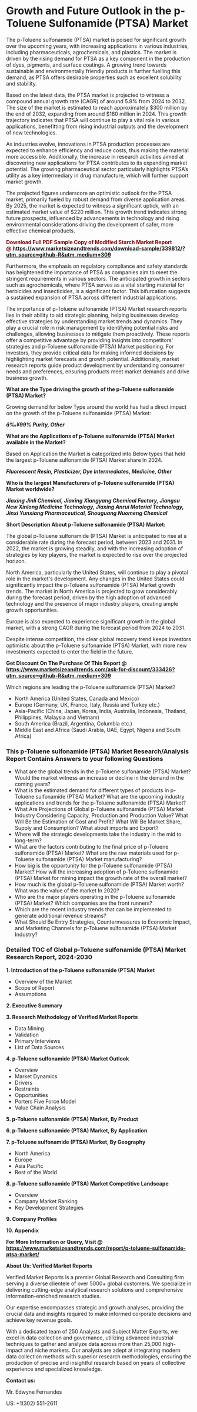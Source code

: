 <h1>Growth and Future Outlook in the p-Toluene Sulfonamide (PTSA) Market</h1>    <p>        The p-Toluene sulfonamide (PTSA) market is poised for significant growth over the upcoming years, with increasing applications in various industries, including pharmaceuticals, agrochemicals, and plastics. The market is driven by the rising demand for PTSA as a key component in the production of dyes, pigments, and surface coatings. A growing trend towards sustainable and environmentally friendly products is further fuelling this demand, as PTSA offers desirable properties such as excellent solubility and stability.    </p>    <p>        Based on the latest data, the PTSA market is projected to witness a compound annual growth rate (CAGR) of around 5.8% from 2024 to 2032. The size of the market is estimated to reach approximately $300 million by the end of 2032, expanding from around $180 million in 2024. This growth trajectory indicates that PTSA will continue to play a vital role in various applications, benefitting from rising industrial outputs and the development of new technologies.    </p>        <p>        As industries evolve, innovations in PTSA production processes are expected to enhance efficiency and reduce costs, thus making the material more accessible. Additionally, the increase in research activities aimed at discovering new applications for PTSA contributes to its expanding market potential. The growing pharmaceutical sector particularly highlights PTSA’s utility as a key intermediary in drug manufacture, which will further support market growth.    </p>        <p>        The projected figures underscore an optimistic outlook for the PTSA market, primarily fueled by robust demand from diverse application areas. By 2025, the market is expected to witness a significant uptick, with an estimated market value of $220 million. This growth trend indicates strong future prospects, influenced by advancements in technology and rising environmental considerations driving the development of safer, more effective chemical products.    </p>    <p>        <strong><p><strong><span style="color: #800000;">Download Full PDF Sample Copy of Modified Starch Market Report @</span>&nbsp;</strong><a href="https://www.marketsizeandtrends.com/download-sample/339812/?utm_source=github-R&amp;utm_medium=309">https://www.marketsizeandtrends.com/download-sample/339812/?utm_source=github-R&amp;utm_medium=309</a></p></strong>    </p>    <p>        Furthermore, the emphasis on regulatory compliance and safety standards has heightened the importance of PTSA as companies aim to meet the stringent requirements in various sectors. The anticipated growth in sectors such as agrochemicals, where PTSA serves as a vital starting material for herbicides and insecticides, is a significant factor. This bifurcation suggests a sustained expansion of PTSA across different industrial applications.    </p></p><p>The importance of&nbsp;p-Toluene sulfonamide (PTSA) Market research reports lies in their ability to aid strategic planning, helping businesses develop effective strategies by understanding market trends and dynamics. They play a crucial role in risk management by identifying potential risks and challenges, allowing businesses to mitigate them proactively. These reports offer a competitive advantage by providing insights into competitors' strategies and p-Toluene sulfonamide (PTSA) Market positioning. For investors, they provide critical data for making informed decisions by highlighting market forecasts and growth potential. Additionally, market research reports guide product development by understanding consumer needs and preferences, ensuring products meet market demands and drive business growth.</p><p><strong>What are the&nbsp;Type driving the growth of the p-Toluene sulfonamide (PTSA) Market?</strong></p><p id="" class="">Growing demand for below Type around the world has had a direct impact on the growth of the p-Toluene sulfonamide (PTSA) Market:</p><em><strong>â‰¥99% Purity, Other</strong></em></p><strong>What are the&nbsp;Applications&nbsp;of p-Toluene sulfonamide (PTSA) Market available in the Market?</strong></p><p id="" class="">Based on Application the Market is categorized into Below types that held the largest p-Toluene sulfonamide (PTSA) Market share In 2024.</p><em><strong>Fluorescent Resin, Plasticizer, Dye Intermediates, Medicine, Other</strong></em></p><strong>Who is the largest Manufacturers of p-Toluene sulfonamide (PTSA) Market worldwide?</strong></p><p><em><strong>Jiaxing Jinli Chemical, Jiaxing Xiangyang Chemical Factory, Jiangsu New Xinlong Medicine Technology, Jiaxing Anrui Material Technology, Jinxi Yunxiang Pharmaceutical, Shouguang Nuomeng Chemical</strong></em></p><p id="" class=""><strong>Short Description About p-Toluene sulfonamide (PTSA) Market:</strong></p><p>The global p-Toluene sulfonamide (PTSA) Market is anticipated to rise at a considerable rate during the forecast period, between 2023 and 2031. In 2022, the market is growing steadily, and with the increasing adoption of strategies by key players, the market is expected to rise over the projected horizon.</p><p>North America, particularly the United States, will continue to play a pivotal role in the market's development. Any changes in the United States could significantly impact the p-Toluene sulfonamide (PTSA) Market growth trends. The market in North America is projected to grow considerably during the forecast period, driven by the high adoption of advanced technology and the presence of major industry players, creating ample growth opportunities.</p><p>Europe is also expected to experience significant growth in the global market, with a strong CAGR during the forecast period from 2024 to 2031.</p><p>Despite intense competition, the clear global recovery trend keeps investors optimistic about the p-Toluene sulfonamide (PTSA) Market, with more new investments expected to enter the field in the future.</p><p id="" class=""><strong>Get Discount On The Purchase Of This Report @ <a href="https://www.marketsizeandtrends.com/ask-for-discount/333426?utm_source=github-R&utm_medium=309" target="_blank">https://www.marketsizeandtrends.com/ask-for-discount/333426?utm_source=github-R&utm_medium=309</a></strong></p>Which regions are leading the p-Toluene sulfonamide (PTSA) Market?</p><ul><li>North America (United States, Canada and Mexico)</li><li>Europe (Germany, UK, France, Italy, Russia and Turkey etc.)</li><li>Asia-Pacific (China, Japan, Korea, India, Australia, Indonesia, Thailand, Philippines, Malaysia and Vietnam)</li><li>South America (Brazil, Argentina, Columbia etc.)</li><li>Middle East and Africa (Saudi Arabia, UAE, Egypt, Nigeria and South Africa)</li></ul><h3 id="" class="">This p-Toluene sulfonamide (PTSA) Market Research/Analysis Report Contains Answers to your following Questions</h3><ul><li>What are the global trends in the p-Toluene sulfonamide (PTSA) Market? Would the market witness an increase or decline in the demand in the coming years?</li><li>What is the estimated demand for different types of products in p-Toluene sulfonamide (PTSA) Market? What are the upcoming industry applications and trends for the p-Toluene sulfonamide (PTSA) Market?</li><li>What Are Projections of Global p-Toluene sulfonamide (PTSA) Market Industry Considering Capacity, Production and Production Value? What Will Be the Estimation of Cost and Profit? What Will Be Market Share, Supply and Consumption? What about imports and Export?</li><li>Where will the strategic developments take the industry in the mid to long-term?</li><li>What are the factors contributing to the final price of p-Toluene sulfonamide (PTSA) Market? What are the raw materials used for p-Toluene sulfonamide (PTSA) Market manufacturing?</li><li>How big is the opportunity for the p-Toluene sulfonamide (PTSA) Market? How will the increasing adoption of p-Toluene sulfonamide (PTSA) Market for mining impact the growth rate of the overall market?</li><li>How much is the global p-Toluene sulfonamide (PTSA) Market worth? What was the value of the market In 2020?</li><li>Who are the major players operating in the p-Toluene sulfonamide (PTSA) Market? Which companies are the front runners?</li><li>Which are the recent industry trends that can be implemented to generate additional revenue streams?</li><li>What Should Be Entry Strategies, Countermeasures to Economic Impact, and Marketing Channels for p-Toluene sulfonamide (PTSA) Market Industry?</li></ul><h3 id="" class="">Detailed TOC of Global p-Toluene sulfonamide (PTSA) Market Research Report, 2024-2030</h3><p id="" class=""><strong>1. Introduction of the p-Toluene sulfonamide (PTSA) Market</strong></p><ul><li>Overview of the Market</li><li>Scope of Report</li><li>Assumptions</li></ul><p id="" class=""><strong>2. Executive Summary</strong></p><p id="" class=""><strong>3. Research Methodology of Verified Market Reports</strong></p><ul><li>Data Mining</li><li>Validation</li><li>Primary Interviews</li><li>List of Data Sources</li></ul><p id="" class=""><strong>4. p-Toluene sulfonamide (PTSA) Market Outlook</strong></p><ul><li>Overview</li><li>Market Dynamics</li><li>Drivers</li><li>Restraints</li><li>Opportunities</li><li>Porters Five Force Model</li><li>Value Chain Analysis</li></ul><p id="" class=""><strong>5. p-Toluene sulfonamide (PTSA) Market, By Product</strong></p><p id="" class=""><strong>6. p-Toluene sulfonamide (PTSA) Market, By Application</strong></p><p id="" class=""><strong>7. p-Toluene sulfonamide (PTSA) Market, By Geography</strong></p><ul><li>North America</li><li>Europe</li><li>Asia Pacific</li><li>Rest of the World</li></ul><p id="" class=""><strong>8. p-Toluene sulfonamide (PTSA) Market Competitive Landscape</strong></p><ul><li>Overview</li><li>Company Market Ranking</li><li>Key Development Strategies</li></ul><p id="" class=""><strong>9. Company Profiles</strong></p><p id="" class=""><strong>10. Appendix</strong></p><p id="" class=""><strong>For More Information or Query, Visit @ <a href="https://www.marketsizeandtrends.com/report/p-toluene-sulfonamide-ptsa-market/" target="_blank">https://www.marketsizeandtrends.com/report/p-toluene-sulfonamide-ptsa-market/</a></strong></p><p id="" class=""><strong>About Us: Verified Market Reports</strong></p><p id="" class="">Verified Market Reports is a premier Global Research and Consulting firm serving a diverse clientele of over 5000+ global customers. We specialize in delivering cutting-edge analytical research solutions and comprehensive information-enriched research studies.</p><p id="" class="">Our expertise encompasses strategic and growth analyses, providing the crucial data and insights required to make informed corporate decisions and achieve key revenue goals.</p><p id="" class="">With a dedicated team of 250 Analysts and Subject Matter Experts, we excel in data collection and governance, utilizing advanced industrial techniques to gather and analyze data across more than 25,000 high-impact and niche markets. Our analysts are adept at integrating modern data collection methods with superior research methodologies, ensuring the production of precise and insightful research based on years of collective experience and specialized knowledge.</p><p id="" class=""><strong>Contact us:</strong></p><p id="" class="">Mr. Edwyne Fernandes</p><p id="" class="">US: +1(302) 551-2611</p>